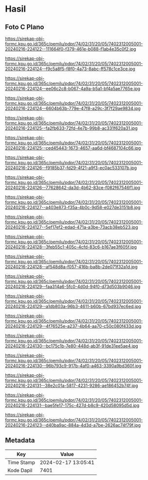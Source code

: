 # Hasil

## Foto C Plano

https://sirekap-obj-formc.kpu.go.id/365c/pemilu/pdpr/74/02/31/20/05/7402312005001-20240216-224122--111664f0-f379-461e-b088-f1ab4e35c0f2.jpg

https://sirekap-obj-formc.kpu.go.id/365c/pemilu/pdpr/74/02/31/20/05/7402312005001-20240216-224124--f9c5a8f5-f8f0-4a73-8abc-ff578c1ce3ce.jpg

https://sirekap-obj-formc.kpu.go.id/365c/pemilu/pdpr/74/02/31/20/05/7402312005001-20240216-224124--ee06c2c8-b067-4a9a-b5a1-bf4a5ae7765e.jpg

https://sirekap-obj-formc.kpu.go.id/365c/pemilu/pdpr/74/02/31/20/05/7402312005001-20240216-224124--6604b63b-779e-47f8-a29c-3f7f29ae9834.jpg

https://sirekap-obj-formc.kpu.go.id/365c/pemilu/pdpr/74/02/31/20/05/7402312005001-20240216-224125--fa2fb633-72fd-4e7b-99b8-ac331f620a31.jpg

https://sirekap-obj-formc.kpu.go.id/365c/pemilu/pdpr/74/02/31/20/05/7402312005001-20240216-224125--ced45443-1673-4657-aa6d-bf4687104c66.jpg

https://sirekap-obj-formc.kpu.go.id/365c/pemilu/pdpr/74/02/31/20/05/7402312005001-20240216-224126--f9185b37-fd29-4f21-a9f3-ec0ac533107b.jpg

https://sirekap-obj-formc.kpu.go.id/365c/pemilu/pdpr/74/02/31/20/05/7402312005001-20240216-224126--77628642-da3d-4b62-83ce-f082f67546f1.jpg

https://sirekap-obj-formc.kpu.go.id/365c/pemilu/pdpr/74/02/31/20/05/7402312005001-20240216-224127--a403e873-f35a-4b0c-9d58-e027de3151b8.jpg

https://sirekap-obj-formc.kpu.go.id/365c/pemilu/pdpr/74/02/31/20/05/7402312005001-20240216-224127--5ef17ef2-edad-471a-a3be-73acb38eb523.jpg

https://sirekap-obj-formc.kpu.go.id/365c/pemilu/pdpr/74/02/31/20/05/7402312005001-20240216-224128--3feb55c1-405c-4cfd-83c6-b167ae3f605f.jpg

https://sirekap-obj-formc.kpu.go.id/365c/pemilu/pdpr/74/02/31/20/05/7402312005001-20240216-224128--af548d8a-f057-416b-ba8b-2de071f32a1d.jpg

https://sirekap-obj-formc.kpu.go.id/365c/pemilu/pdpr/74/02/31/20/05/7402312005001-20240216-224129--faa314a6-5fc0-4d0d-94f0-d73d503b9046.jpg

https://sirekap-obj-formc.kpu.go.id/365c/pemilu/pdpr/74/02/31/20/05/7402312005001-20240216-224129--a1db803a-96b3-4611-b60b-67bd937ec6ed.jpg

https://sirekap-obj-formc.kpu.go.id/365c/pemilu/pdpr/74/02/31/20/05/7402312005001-20240216-224129--4f76525e-a237-4b64-aa70-c50c080f433d.jpg

https://sirekap-obj-formc.kpu.go.id/365c/pemilu/pdpr/74/02/31/20/05/7402312005001-20240216-224130--bc175c1b-7e80-448d-ab3f-91de31ee5ae4.jpg

https://sirekap-obj-formc.kpu.go.id/365c/pemilu/pdpr/74/02/31/20/05/7402312005001-20240216-224130--96b793c9-917b-4af0-a463-3390a9bd360f.jpg

https://sirekap-obj-formc.kpu.go.id/365c/pemilu/pdpr/74/02/31/20/05/7402312005001-20240216-224131--38e2c01a-5817-4231-9286-ae186452b74f.jpg

https://sirekap-obj-formc.kpu.go.id/365c/pemilu/pdpr/74/02/31/20/05/7402312005001-20240216-224131--bae5fe17-175c-427d-b8c9-420d58095d5d.jpg

https://sirekap-obj-formc.kpu.go.id/365c/pemilu/pdpr/74/02/31/20/05/7402312005001-20240216-224123--d40ba9ac-884a-4d3d-a7be-2626ac74f79f.jpg


## Metadata

| Key        | Value               |
| ---------- | ------------------- |
| Time Stamp | 2024-02-17 13:05:41 |
| Kode Dapil | 7401                |



